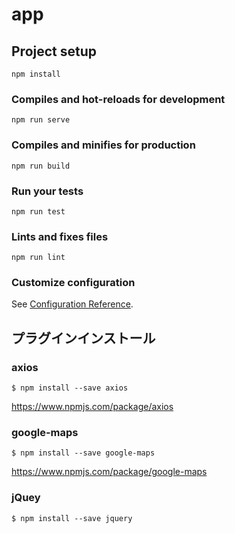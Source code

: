 # app

## Project setup
```
npm install
```

### Compiles and hot-reloads for development
```
npm run serve
```

### Compiles and minifies for production
```
npm run build
```

### Run your tests
```
npm run test
```

### Lints and fixes files
```
npm run lint
```

### Customize configuration
See [Configuration Reference](https://cli.vuejs.org/config/).

## プラグインインストール
### axios
```
$ npm install --save axios
```
https://www.npmjs.com/package/axios

### google-maps
```
$ npm install --save google-maps
```
https://www.npmjs.com/package/google-maps

### jQuey
```
$ npm install --save jquery
```
